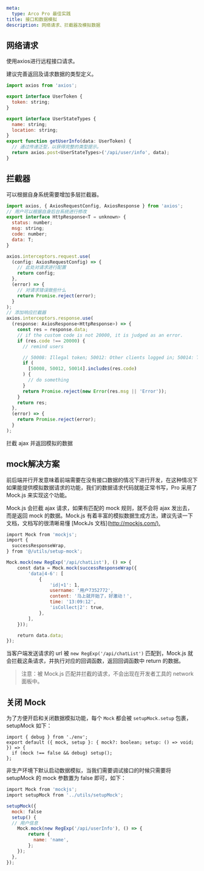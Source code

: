 ```yaml
meta:
  type: Arco Pro 最佳实践
title: 接口和数据模拟
description: 网络请求、拦截器及模拟数据
```

## 网络请求

使用axios进行远程接口请求。

建议完善返回及请求数据的类型定义。

```js
import axios from 'axios';

export interface UserToken {
  token: string;
}

export interface UserStateTypes {
  name: string;
  location: string;
}
export function getUserInfo(data: UserToken) {
  // 通过传递泛型，以获得完整的类型提示。
  return axios.post<UserStateTypes>('/api/user/info', data);
}
```

## 拦截器

可以根据自身系统需要增加多层拦截器。

```js
import axios, { AxiosRequestConfig, AxiosResponse } from 'axios';
// 用户可以根据自身后台系统进行修改
export interface HttpResponse<T = unknown> {
  status: number;
  msg: string;
  code: number;
  data: T;
}

axios.interceptors.request.use(
  (config: AxiosRequestConfig) => {
    // 此处对请求进行配置
    return config;
  },
  (error) => {
    // 对请求错误做些什么
    return Promise.reject(error);
  }
);
// 添加响应拦截器
axios.interceptors.response.use(
  (response: AxiosResponse<HttpResponse>) => {
    const res = response.data;
    // if the custom code is not 20000, it is judged as an error.
    if (res.code !== 20000) {
      // remind users

      // 50008: Illegal token; 50012: Other clients logged in; 50014: Token expired;
      if (
        [50008, 50012, 50014].includes(res.code)
      ) {
        // do something
      }
      return Promise.reject(new Error(res.msg || 'Error'));
    }
    return res;
  },
  (error) => {
    return Promise.reject(error);
  }
);
```

拦截 ajax 并返回模拟的数据

## mock解决方案

前后端并行开发意味着前端需要在没有接口数据的情况下进行开发，在这种情况下如果能提供模拟数据请求的功能，我们的数据请求代码就能正常书写，Pro 采用了 Mock.js 来实现这个功能。

Mock.js 会拦截 ajax 请求，如果有匹配的 mock 规则，就不会将 ajax 发出去，而是返回 mock 的数据。Mock.js 有着丰富的模拟数据生成方法，建议先读一下文档，文档写的很清晰易懂 [MockJs 文档](<http://mockjs.com/).>

```js
import Mock from 'mockjs';
import {
  successResponseWrap,
} from '@/utils/setup-mock';

Mock.mock(new RegExp('/api/chatList'), () => {
    const data = Mock.mock(successResponseWrap({
        'data|4-6': [
            {
                'id|+1': 1,
                username: '用户7352772',
                content: '马上就开始了，好激动！',
                time: '13:09:12',
                'isCollect|2': true,
            },
        ],
    }));

    return data.data;
});
```

当客户端发送请求的 url 被 `new RegExp('/api/chatList')` 匹配到，Mock.js 就会拦截这条请求，并执行对应的回调函数，返回回调函数中 return 的数据。

> 注意：被 Mock.js 匹配并拦截的请求，不会出现在开发者工具的 network 面板中。

## 关闭 Mock

为了方便开启和关闭数据模拟功能，每个 `Mock` 都会被 `setupMock.setup` 包裹，setupMock 如下：

```
import { debug } from './env';
export default ({ mock, setup }: { mock?: boolean; setup: () => void; }) => {
  if (mock !== false && debug) setup();
};
```

非生产环境下默认启动数据模拟，当我们需要调试接口的时候只需要将 setupMock 的 mock 参数置为 false 即可，如下：

```js
import Mock from 'mockjs';
import setupMock from '../utils/setupMock';

setupMock({
  mock: false
  setup() {
  // 用户信息
    Mock.mock(new RegExp('/api/userInfo'), () => {
        return {
          name: 'name',
        };
    });
  },
});
```
